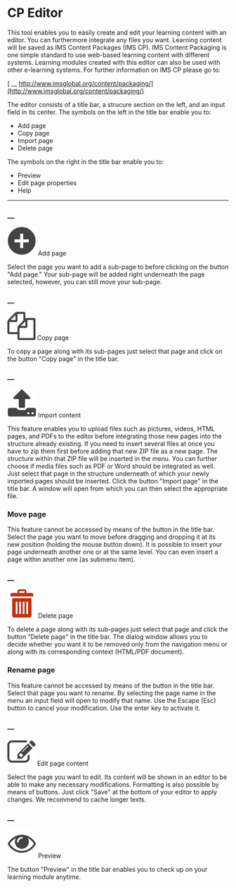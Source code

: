 # CP Editor

This tool enables you to easily create and edit your learning content with an
editor. You can furthermore integrate any files you want. Learning content
will be saved as IMS Content Packages (IMS CP). IMS Content Packaging is one
simple standard to use web-based learning content with different systems.
Learning modules created with this editor can also be used with other
e-learning systems. For further information on IMS CP please go to:

[ __
http://www.imsglobal.org/content/packaging/](http://www.imsglobal.org/content/packaging/)

The editor consists of a title bar, a strucure section on the left, and an
input field in its center. The symbols on the left in the title bar enable you
to:

  * Add page
  * Copy page
  * Import page
  * Delete page

The symbols on the right in the title bar enable you to:

  * Preview
  * Edit page properties
  * Help

* * *

###  __
![](assets/add.png)
Add page

Select the page you want to add a sub-page to before clicking on the button
"Add page." Your sub-page will be added right underneath the page selected,
however, you can still move your sub-page.

###  __
![](assets/file_discussion.png)
Copy page

To copy a page along with its sub-pages just select that page and click on the
button "Copy page" in the title bar.

###  __
![](assets/upload.png)
Import content

This feature enables you to upload files such as pictures, videos, HTML pages,
and PDFs to the editor before integrating those new pages into the structure
already existing. If you need to insert several files at once you have to zip
them first before adding that new ZIP file as a new page. The structure within
that ZIP file will be inserted in the menu. You can further choose if media
files such as PDF or Word should be integrated as well.  
Just select that page in the structure underneath of which your newly imported
pages should be inserted. Click the button "Import page" in the title bar. A
window will open from which you can then select the appropriate file.

### Move page

This feature cannot be accessed by means of the button in the title bar.  
Select the page you want to move before dragging and dropping it at its new
position (holding the mouse button down). It is possible to insert your page
underneath another one or at the same level. You can even insert a page within
another one (as submenu item).

###  __
![](assets/bin.png)
Delete page

To delete a page along with its sub-pages just select that page and click the
button "Delete page" in the title bar. The dialog window allows you to decide
whether you want it to be removed only from the navigation menu or along with
its corresponding context (HTML/PDF document).

### Rename page

This feature cannot be accessed by means of the button in the title bar.  
Select that page you want to rename. By selecting the page name in the menu an
input field will open to modify that name. Use the Escape (Esc) button to
cancel your modification. Use the enter key to activate it.

###  __
![](assets/test.png)
Edit page content

Select the page you want to edit. Its content will be shown in an editor to be
able to make any necessary modifications. Formatting is also possible by means
of buttons. Just click "Save" at the bottom of your editor to apply changes.
We recommend to cache longer texts.

###  __
![](assets/preview.png)
Preview

The button "Preview" in the title bar enables you to check up on your learning
module anytime.

